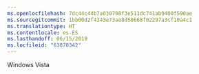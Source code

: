 ```yaml
---
ms.openlocfilehash: 7dc44c44b7a030798f3e511dc741ab9400f590ae
ms.sourcegitcommit: 1bb00d2f4343e73ae8d58668f02297a3cf10a4c1
ms.translationtype: HT
ms.contentlocale: es-ES
ms.lasthandoff: 06/15/2019
ms.locfileid: "63878342"
---
```

Windows Vista